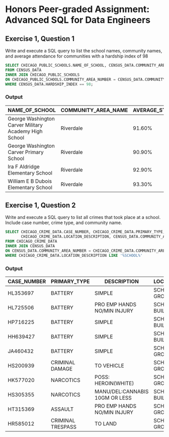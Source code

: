 # Honors Peer-graded Assignment: Advanced SQL for Data Engineers
## Exercise 1, Question 1
Write and execute a SQL query to list the school names, community names, and average attendance for communities with a hardship index of 98
```SQL
SELECT CHICAGO_PUBLIC_SCHOOLS.NAME_OF_SCHOOL, CENSUS_DATA.COMMUNITY_AREA_NAME, CHICAGO_PUBLIC_SCHOOLS.AVERAGE_STUDENT_ATTENDANCE, CENSUS_DATA.HARDSHIP_INDEX 
FROM CENSUS_DATA
INNER JOIN CHICAGO_PUBLIC_SCHOOLS 
ON CHICAGO_PUBLIC_SCHOOLS.COMMUNITY_AREA_NUMBER = CENSUS_DATA.COMMUNITY_AREA_NUMBER
WHERE CENSUS_DATA.HARDSHIP_INDEX == 98;
```
### Output
| NAME_OF_SCHOOL                                        | COMMUNITY_AREA_NAME | AVERAGE_STUDENT_ATTENDANCE | HARDSHIP_INDEX |
|-------------------------------------------------------|---------------------|----------------------------|----------------|
| George Washington Carver Military Academy High School | Riverdale           | 91.60%                     | 98             |
| George Washington Carver Primary School               | Riverdale           | 90.90%                     | 98             |
| Ira F Aldridge Elementary School                      | Riverdale           | 92.90%                     | 98             |
| William E B Dubois Elementary School                  | Riverdale           | 93.30%                     | 98             |
## Exercise 1, Question 2
Write and execute a SQL query to list all crimes that took place at a school. Include case number, crime type, and community name.
```SQL
SELECT CHICAGO_CRIME_DATA.CASE_NUMBER, CHICAGO_CRIME_DATA.PRIMARY_TYPE, CHICAGO_CRIME_DATA.DESCRIPTION, 
	   CHICAGO_CRIME_DATA.LOCATION_DESCRIPTION, CENSUS_DATA.COMMUNITY_AREA_NAME 
FROM CHICAGO_CRIME_DATA
INNER JOIN CENSUS_DATA 
ON CENSUS_DATA.COMMUNITY_AREA_NUMBER = CHICAGO_CRIME_DATA.COMMUNITY_AREA_NUMBER
WHERE CHICAGO_CRIME_DATA.LOCATION_DESCRIPTION LIKE '%SCHOOL%'
```
### Output 
| CASE_NUMBER | PRIMARY_TYPE      | DESCRIPTION                    | LOCATION_DESCRIPTION   | COMMUNITY_AREA_NAME |
|-------------|-------------------|--------------------------------|------------------------|---------------------|
| HL353697    | BATTERY           | SIMPLE                         | SCHOOL PUBLIC GROUNDS  | South Shore         |
| HL725506    | BATTERY           | PRO EMP HANDS NO/MIN INJURY    | SCHOOL PUBLIC BUILDING | Lincoln Square      |
| HP716225    | BATTERY           | SIMPLE                         | SCHOOL PUBLIC BUILDING | Douglas             |
| HH639427    | BATTERY           | SIMPLE                         | SCHOOL PUBLIC BUILDING | Austin              |
| JA460432    | BATTERY           | SIMPLE                         | SCHOOL PUBLIC GROUNDS  | Ashburn             |
| HS200939    | CRIMINAL DAMAGE   | TO VEHICLE                     | SCHOOL PUBLIC GROUNDS  | Austin              |
| HK577020    | NARCOTICS         | POSS: HEROIN(WHITE)            | SCHOOL PUBLIC GROUNDS  | Rogers Park         |
| HS305355    | NARCOTICS         | MANU/DEL:CANNABIS 10GM OR LESS | SCHOOL PUBLIC BUILDING | Brighton Park       |
| HT315369    | ASSAULT           | PRO EMP HANDS NO/MIN INJURY    | SCHOOL PUBLIC GROUNDS  | East Garfield Park  |
| HR585012    | CRIMINAL TRESPASS | TO LAND                        | SCHOOL PUBLIC GROUNDS  | Ashburn             |
